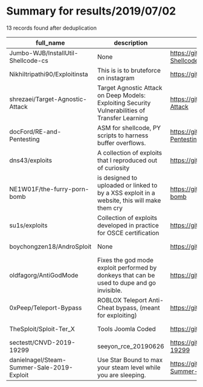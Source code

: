 
# Summary for results/2019/07/02
    
13 records found after deduplication

| full_name | description | html_url | matched_list | matched_count | pushed_at | size | stargazers_count | language | forks_count |
|--------------------------------------------|-------------------------------------------------------------------------------------------------|---------------------------------------------------------------|----------------|-----------------|---------------------------|--------|--------------------|------------|---------------|
| Jumbo-WJB/InstallUtil-Shellcode-cs | None | https://github.com/Jumbo-WJB/InstallUtil-Shellcode-cs | ['shellcode'] | 1 | 2019-07-02 08:41:06+00:00 | 5 | 7 | | 3 |
| Nikhiltripathi90/Exploitinsta | This is is to bruteforce on instagram | https://github.com/Nikhiltripathi90/Exploitinsta | ['exploit'] | 1 | 2019-07-02 11:45:06+00:00 | 11 | 23 | Python | 37 |
| shrezaei/Target-Agnostic-Attack | Target Agnostic Attack on Deep Models: Exploiting Security Vulnerabilities of Transfer Learning | https://github.com/shrezaei/Target-Agnostic-Attack | ['exploit'] | 1 | 2019-07-02 03:23:48+00:00 | 35 | 6 | Python | 0 |
| docFord/RE-and-Pentesting | ASM for shellcode, PY scripts to harness buffer overflows. | https://github.com/docFord/RE-and-Pentesting | ['shellcode'] | 1 | 2019-07-02 20:15:06+00:00 | 5 | 0 | Assembly | 0 |
| dns43/exploits | A collection of exploits that I reproduced out of curiosity | https://github.com/dns43/exploits | ['exploit'] | 1 | 2019-07-02 04:51:31+00:00 | 105841 | 0 | C | 0 |
| NE1W01F/the-furry-porn-bomb | is designed to uploaded or linked to by a XSS exploit in a website, this will make them cry | https://github.com/NE1W01F/the-furry-porn-bomb | ['exploit'] | 1 | 2019-07-02 10:56:30+00:00 | 3523 | 1 | JavaScript | 2 |
| su1s/exploits | Collection of exploits developed in practice for OSCE certification | https://github.com/su1s/exploits | ['exploit'] | 1 | 2019-07-02 15:53:18+00:00 | 33545 | 4 | Python | 3 |
| boychongzen18/AndroSploit | None | https://github.com/boychongzen18/AndroSploit | ['sploit'] | 1 | 2019-07-02 05:38:07+00:00 | 12042 | 3 | Python | 1 |
| oldfagorg/AntiGodMode | Fixes the god mode exploit performed by donkeys that can be used to dupe and go invisible. | https://github.com/oldfagorg/AntiGodMode | ['exploit'] | 1 | 2019-07-02 15:33:22+00:00 | 3 | 4 | Java | 2 |
| 0xPeep/Teleport-Bypass | ROBLOX Teleport Anti-Cheat bypass, (meant for exploiting) | https://github.com/0xPeep/Teleport-Bypass | ['exploit'] | 1 | 2019-07-02 09:38:46+00:00 | 3 | 0 | Lua | 0 |
| TheSploit/Sploit-Ter_X | Tools Joomla Coded | https://github.com/TheSploit/Sploit-Ter_X | ['sploit'] | 1 | 2019-07-02 14:27:51+00:00 | 3 | 1 | Python | 0 |
| sectestt/CNVD-2019-19299 | seeyon_rce_20190626 | https://github.com/sectestt/CNVD-2019-19299 | ['rce'] | 1 | 2019-07-02 16:23:22+00:00 | 6 | 2 | Python | 3 |
| danielnagel/Steam-Summer-Sale-2019-Exploit | Use Star Bound to max your steam level while you are sleeping. | https://github.com/danielnagel/Steam-Summer-Sale-2019-Exploit | ['exploit'] | 1 | 2019-07-02 19:34:30+00:00 | 494 | 3 | Python | 0 |
